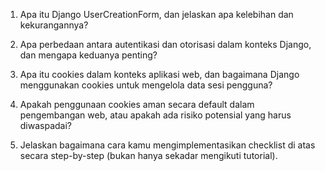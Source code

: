 1. Apa itu Django UserCreationForm, dan jelaskan apa kelebihan dan kekurangannya?

2. Apa perbedaan antara autentikasi dan otorisasi dalam konteks Django, dan mengapa keduanya penting?

3. Apa itu cookies dalam konteks aplikasi web, dan bagaimana Django menggunakan cookies untuk mengelola data sesi pengguna?

4. Apakah penggunaan cookies aman secara default dalam pengembangan web, atau apakah ada risiko potensial yang harus diwaspadai?

5. Jelaskan bagaimana cara kamu mengimplementasikan checklist di atas secara step-by-step (bukan hanya sekadar mengikuti tutorial).